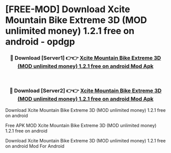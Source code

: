 # [FREE-MOD] Download Xcite Mountain Bike Extreme 3D (MOD unlimited money) 1.2.1 free on android - opdgp


<div align="center">
<h3>🔴 Download [Server1] 👉👉 <a href="https://apk-comot.site?title=Xcite_Mountain_Bike_Extreme_3D_(MOD_unlimited_money)_1.2.1_free_on_android">Xcite Mountain Bike Extreme 3D (MOD unlimited money) 1.2.1 free on android Mod Apk</a></h3><br>

<h3>🔴 Download [Server2] 👉👉 <a href="https://apk-comot.site?title=Xcite_Mountain_Bike_Extreme_3D_(MOD_unlimited_money)_1.2.1_free_on_android">Xcite Mountain Bike Extreme 3D (MOD unlimited money) 1.2.1 free on android Mod Apk</a></h3>
</div>



Download Xcite Mountain Bike Extreme 3D (MOD unlimited money) 1.2.1 free on android 

Free APK MOD Xcite Mountain Bike Extreme 3D (MOD unlimited money) 1.2.1 free on android 

Download Xcite Mountain Bike Extreme 3D (MOD unlimited money) 1.2.1 free on android Mod For Android
